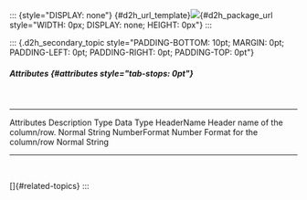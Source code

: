::: {style="DISPLAY: none"}
[](ms-xhelp:///?Id=d2h_url_template){#d2h_url_template}![](!package_url!){#d2h_package_url style="WIDTH: 0px; DISPLAY: none; HEIGHT: 0px"}
:::

::: {.d2h_secondary_topic style="PADDING-BOTTOM: 10pt; MARGIN: 0pt; PADDING-LEFT: 0pt; PADDING-RIGHT: 0pt; PADDING-TOP: 0pt"}
##### Attributes {#attributes style="tab-stops: 0pt"}

 

  -------------- ---------------------------------- -------- -----------
  Attributes     Description                        Type     Data Type
  HeaderName     Header name of the column/row.     Normal   String
  NumberFormat   Number Format for the column/row   Normal   String
  -------------- ---------------------------------- -------- -----------

 

[]{#related-topics}
:::
